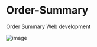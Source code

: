 # Order-Summary
Order Summary Web development



![image](https://user-images.githubusercontent.com/83937997/138909348-8a826fcc-002e-4969-9df5-d7f1f49b85b0.png)
